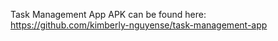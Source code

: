 Task Management App APK can be found here:
https://github.com/kimberly-nguyense/task-management-app

